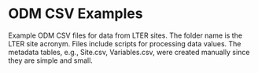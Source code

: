 # ODM CSV Examples

Example ODM CSV files for data from LTER sites.  The folder name is the LTER site acronym. Files include scripts for processing data values.  The metadata tables, e.g., Site.csv, Variables.csv, were created manually since they are simple and small.
